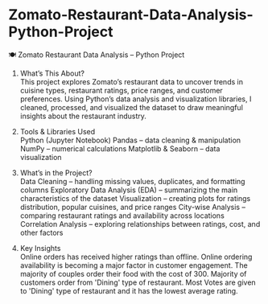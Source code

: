 # Zomato-Restaurant-Data-Analysis-Python-Project   
🍽️ Zomato Restaurant Data Analysis – Python Project   


1.  What’s This About?   
This project explores Zomato’s restaurant data to uncover trends in cuisine types, restaurant ratings, price ranges, and customer preferences.
Using Python’s data analysis and visualization libraries, I cleaned, processed, and visualized the dataset to draw meaningful insights about the restaurant industry.


2.  Tools & Libraries Used   
Python (Jupyter Notebook)
Pandas – data cleaning & manipulation
NumPy – numerical calculations
Matplotlib & Seaborn – data visualization


3.  What’s in the Project?   
Data Cleaning – handling missing values, duplicates, and formatting columns
Exploratory Data Analysis (EDA) – summarizing the main characteristics of the dataset
Visualization – creating plots for ratings distribution, popular cuisines, and price ranges
City-wise Analysis – comparing restaurant ratings and availability across locations
Correlation Analysis – exploring relationships between ratings, cost, and other factors


4.  Key Insights    
Online orders has received higher ratings than offline.
Online ordering availability is becoming a major factor in customer engagement.
The majority of couples order their food with the cost of 300.
Majority of customers order from 'Dining' type of restaurant.
Most Votes are given to 'Dining' type of restaurant and it has the lowest average rating.
